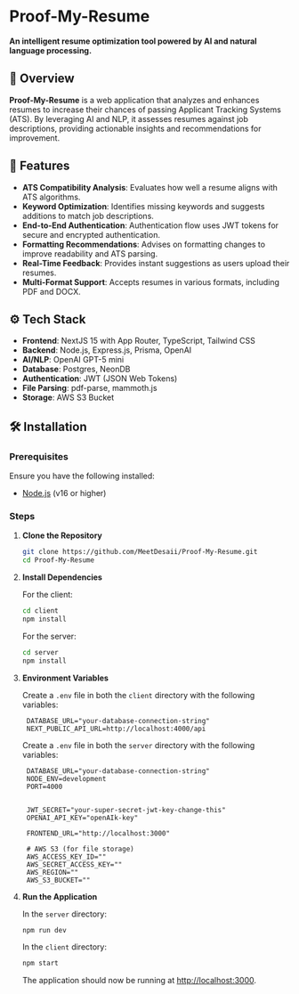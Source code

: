 # Proof-My-Resume

**An intelligent resume optimization tool powered by AI and natural language processing.**

## 🚀 Overview

**Proof-My-Resume** is a web application that analyzes and enhances resumes to increase their chances of passing Applicant Tracking Systems (ATS). By leveraging AI and NLP, it assesses resumes against job descriptions, providing actionable insights and recommendations for improvement.

## 🧩 Features

- **ATS Compatibility Analysis**: Evaluates how well a resume aligns with ATS algorithms.
- **Keyword Optimization**: Identifies missing keywords and suggests additions to match job descriptions.
- **End-to-End Authentication**: Authentication flow uses JWT tokens for secure and encrypted authentication. 
- **Formatting Recommendations**: Advises on formatting changes to improve readability and ATS parsing.
- **Real-Time Feedback**: Provides instant suggestions as users upload their resumes.
- **Multi-Format Support**: Accepts resumes in various formats, including PDF and DOCX.

## ⚙️ Tech Stack

- **Frontend**: NextJS 15 with App Router, TypeScript, Tailwind CSS
- **Backend**: Node.js, Express.js, Prisma, OpenAI
- **AI/NLP**: OpenAI GPT-5 mini
- **Database**: Postgres, NeonDB
- **Authentication**: JWT (JSON Web Tokens)
- **File Parsing**: pdf-parse, mammoth.js
- **Storage**: AWS S3 Bucket
  
## 🛠️ Installation

### Prerequisites

Ensure you have the following installed:

- [Node.js](https://nodejs.org/) (v16 or higher)

### Steps

1. **Clone the Repository**

   ```bash
   git clone https://github.com/MeetDesaii/Proof-My-Resume.git
   cd Proof-My-Resume

2. **Install Dependencies**

   For the client:

   ```bash
   cd client
   npm install
   ```

   For the server:

   ```bash
   cd server
   npm install
   ```

3. **Environment Variables**

   Create a `.env` file in both the `client` directory with the following variables:

   ```env
    DATABASE_URL="your-database-connection-string"
    NEXT_PUBLIC_API_URL=http://localhost:4000/api
   ```
   
   Create a `.env` file in both the `server` directory with the following variables:
  
   ```env
    DATABASE_URL="your-database-connection-string"
    NODE_ENV=development
    PORT=4000
    
    
    JWT_SECRET="your-super-secret-jwt-key-change-this"
    OPENAI_API_KEY="openAIk-key"
    
    FRONTEND_URL="http://localhost:3000"
    
    # AWS S3 (for file storage)
    AWS_ACCESS_KEY_ID=""
    AWS_SECRET_ACCESS_KEY=""
    AWS_REGION=""
    AWS_S3_BUCKET=""
   ```

4. **Run the Application**

   In the `server` directory:

   ```bash
   npm run dev
   ```

   In the `client` directory:

   ```bash
   npm start
   ```

   The application should now be running at [http://localhost:3000](http://localhost:3000).
